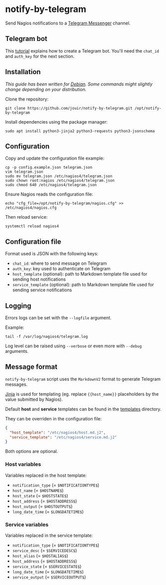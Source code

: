 # notify-by-telegram
Send Nagios notifications to a [Telegram Messenger](https://telegram.org/) channel.


## Telegram bot

This [tutorial](https://takersplace.de/2019/12/19/telegram-notifications-with-nagios/) explains how to create a Telegram bot. You'll need the `chat_id` and `auth_key` for the next section.

## Installation

_This guide has been written for [Debian](https://www.debian.org/). Some commands might slightly change depending on your distribution._

Clone the repository:
```
git clone https://github.com/jouir/notify-by-telegram.git /opt/notify-by-telegram
```

Install dependencies using the package manager:
```
sudo apt install python3-jinja2 python3-requests python3-jsonschema
```

## Configuration

Copy and update the configuration file example:
```
cp -p config.example.json telegram.json
vim telegram.json
sudo mv telegram.json /etc/nagios4/telegram.json
sudo chown root:nagios /etc/nagios4/telegram.json
sudo chmod 640 /etc/nagios4/telegram.json
```

Ensure Nagios reads the configuration file:
```
echo "cfg_file=/opt/notify-by-telegram/nagios.cfg" >> /etc/nagios4/nagios.cfg
```

Then reload service:
```
systemctl reload nagios4
```

## Configuration file

Format used is JSON with the following keys:

* `chat_id`: where to send message on Telegram
* `auth_key`: key used to authenticate on Telegram
* `host_template` (optional): path to Markdown template file used for sending host notifications
* `service_template` (optional): path to Markdown template file used for sending service notifications

## Logging

Errors logs can be set with the `--logfile` argument.

Example:
```
tail -f /var/log/nagios4/telegram.log
```

Log level can be raised using `--verbose` or even more with `--debug` arguments.


## Message format

`notify-by-telegram` script uses the `MarkdownV2` format to generate Telegram messages.

[Jinja](https://jinja.palletsprojects.com) is used for templating (eg. replace `{{host_name}}` placeholders by the value submitted by Nagios).

Default **host** and **service** templates can be found in the [templates](templates) directory.

They can be overriden in the configuration file:

```json
{
  "host_template": "/etc/nagios4/host.md.j2",
  "service_template": "/etc/nagios4/service.md.j2"
}
```

Both options are optional.

### Host variables

Variables replaced in the host template:
* `notification_type` (= `$NOTIFICATIONTYPE$`)
* `host_name` (= `$HOSTNAME$`)
* `host_state` (= `$HOSTSTATE$`)
* `host_address` (= `$HOSTADDRESS$`)
* `host_output` (= `$HOSTOUTPUT$`)
* `long_date_time` (= `$LONGDATETIME$`)

### Service variables

Variables replaced in the service template:
* `notification_type` (= `$NOTIFICATIONTYPE$`)
* `service_desc` (= `$SERVICEDESC$`)
* `host_alias` (= `$HOSTALIAS$`)
* `host_address` (= `$HOSTADDRESS$`)
* `service_state` (= `$SERVICESTATE$`)
* `long_date_time` (= `$LONGDATETIME$`)
* `service_output` (= `$SERVICEOUTPUT$`)
